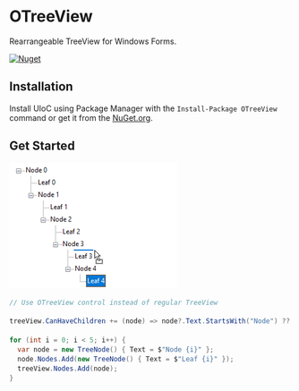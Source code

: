 ﻿# OTreeView

Rearrangeable TreeView for Windows Forms.

[![Nuget](https://img.shields.io/nuget/v/OTreeView)](https://www.nuget.org/packages/OTreeView)

## Installation

Install UIoC using Package Manager with the `Install-Package OTreeView` command or get it from the [NuGet.org](https://www.nuget.org/packages/OTreeView).

## Get Started

![Example](https://github.com/olekdes/otreeview/blob/master/example.png?raw=true)

```cs
// Use OTreeView control instead of regular TreeView

treeView.CanHaveChildren += (node) => node?.Text.StartsWith("Node") ?? false;

for (int i = 0; i < 5; i++) {
  var node = new TreeNode() { Text = $"Node {i}" };
  node.Nodes.Add(new TreeNode() { Text = $"Leaf {i}" });
  treeView.Nodes.Add(node);
}
```
